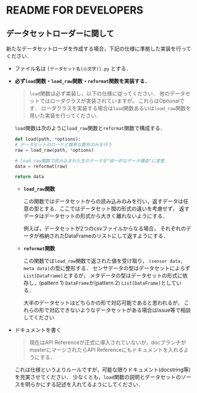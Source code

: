 # README FOR DEVELOPERS

## データセットローダーに関して

新たなデータセットローダを作成する場合，下記の仕様に準拠した実装を行ってください．

- ファイル名は `[データセット名(小文字)].py` とする．
- **必ず`load`関数・`load_raw`関数・`reformat`関数を実装する．**

    > `load`関数は必ず実装し，以下の仕様に従ってください．
    > 他のデータセットではローダクラスが実装されていますが，
    > これらはOptionalです．
    > ローダクラスを実装する場合は`load`関数あるいは`load_raw`関数を用いた実装を行ってください．

    `load`関数は次のように`load_raw`関数と`reformat`関数で構成する．

    ```python
    def load(path, *options):
    # データセットのロードと簡単な整形のみを行う
    raw = load_raw(path, *options)
    
    # load_raw関数で読み込まれた生のデータを"統一的なデータ構造"に変更
    data = reformat(raw)
    
    return data
    ```

    - **`load_raw`関数**

        この関数ではデータセットからの読み込みのみを行い，返すデータは任意の型とする．ここではデータセット間の形式の違いを考慮せず，
        返すデータはデータセットの形式から大きく離れないようにする．
        
        例えば，データセットが2つのcsvファイルからなる場合，
        それぞれのデータが格納されたDataFrameのリストにして返すようにする．

    - **`reformat`関数**

        この関数では`load_raw`関数で返された値を受け取り，
        `(sensor data, meta data)`の型に整形する．
        センサデータの型はデータセットによらず`List[DataFrame]`とするが，
        メタデータの型はデータセットの形式に依存し，(pattern 1) `DataFrame`か(pattern 2) `List[DataFrame]`としている．

        大半のデータセットはどちらかの形で対応可能であると思われるが，
        これらの形で対応できないようなデータセットがある場合はIssue等で相談してください
    
- ドキュメントを書く

    > 現在はAPI Referenceが正式に導入されていないが，docブランチがmasterにマージされたらAPI Referenceにもドキュメントを入れるようにする．

    これは仕様というよりルールですが，可能な限りドキュメント(docstring等)を充実させてください．
    少なくとも，`load`関数の説明とデータセットのソースを明らかにする記述を入れてるようにしてください．


